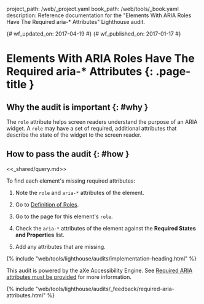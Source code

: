 project_path: /web/_project.yaml
book_path: /web/tools/_book.yaml
description: Reference documentation for the "Elements With ARIA Roles Have The Required aria-* Attributes" Lighthouse audit.

{# wf_updated_on: 2017-04-19 #}
{# wf_published_on: 2017-01-17 #}

# Elements With ARIA Roles Have The Required aria-* Attributes  {: .page-title }

## Why the audit is important {: #why }

The `role` attribute helps screen readers understand the purpose of an ARIA
widget. A `role` may have a set of required, additional attributes that
describe the state of the widget to the screen reader.

## How to pass the audit {: #how }

<<_shared/query.md>>

To find each element's missing required attributes:

1. Note the `role` and `aria-*` attributes of the element.

1. Go to [Definition of Roles][roles].

1. Go to the page for this element's `role`.

1. Check the `aria-*` attributes of the element against the **Required
   States and Properties** list.

1. Add any attributes that are missing.

[roles]: https://www.w3.org/TR/wai-aria/roles#role_definitions

{% include "web/tools/lighthouse/audits/implementation-heading.html" %}

This audit is powered by the aXe Accessibility Engine. See [Required ARIA
attributes must be provided][axe] for more information.

[axe]: https://dequeuniversity.com/rules/axe/1.1/aria-required-attr


{% include "web/tools/lighthouse/audits/_feedback/required-aria-attributes.html" %}
